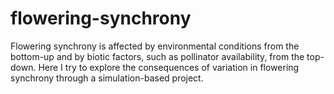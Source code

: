 # flowering-synchrony
Flowering synchrony is affected by environmental conditions from the bottom-up and by biotic factors, such as pollinator availability, from the top-down. Here I try to explore the consequences of variation in flowering synchrony through a simulation-based project.

